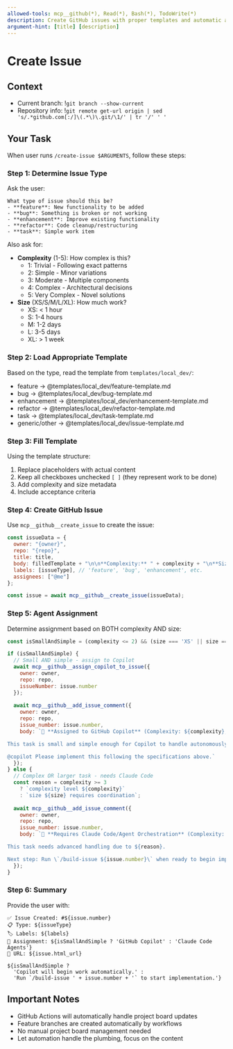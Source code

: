 ```yaml
---
allowed-tools: mcp__github(*), Read(*), Bash(*), TodoWrite(*)
description: Create GitHub issues with proper templates and automatic agent assignment
argument-hint: [title] [description]
---
```


# Create Issue

## Context
- Current branch: !`git branch --show-current`
- Repository info: !`git remote get-url origin | sed 's/.*github.com[:/]\(.*\)\.git/\1/' | tr '/' ' '`

## Your Task

When user runs `/create-issue $ARGUMENTS`, follow these steps:

### Step 1: Determine Issue Type

Ask the user:
```
What type of issue should this be?
- **feature**: New functionality to be added
- **bug**: Something is broken or not working
- **enhancement**: Improve existing functionality  
- **refactor**: Code cleanup/restructuring
- **task**: Simple work item
```

Also ask for:
- **Complexity** (1-5): How complex is this?
  - 1: Trivial - Following exact patterns
  - 2: Simple - Minor variations
  - 3: Moderate - Multiple components  
  - 4: Complex - Architectural decisions
  - 5: Very Complex - Novel solutions
- **Size** (XS/S/M/L/XL): How much work?
  - XS: < 1 hour
  - S: 1-4 hours
  - M: 1-2 days
  - L: 3-5 days
  - XL: > 1 week

### Step 2: Load Appropriate Template

Based on the type, read the template from `templates/local_dev/`:
- feature → @templates/local_dev/feature-template.md
- bug → @templates/local_dev/bug-template.md
- enhancement → @templates/local_dev/enhancement-template.md
- refactor → @templates/local_dev/refactor-template.md
- task → @templates/local_dev/task-template.md
- generic/other → @templates/local_dev/issue-template.md

### Step 3: Fill Template

Using the template structure:
1. Replace placeholders with actual content
2. Keep all checkboxes unchecked `[ ]` (they represent work to be done)
3. Add complexity and size metadata
4. Include acceptance criteria

### Step 4: Create GitHub Issue

Use `mcp__github__create_issue` to create the issue:

```javascript
const issueData = {
  owner: "{owner}",
  repo: "{repo}",
  title: title,
  body: filledTemplate + "\n\n**Complexity:** " + complexity + "\n**Size:** " + size,
  labels: [issueType], // 'feature', 'bug', 'enhancement', etc.
  assignees: ["@me"]
};

const issue = await mcp__github__create_issue(issueData);
```

### Step 5: Agent Assignment

Determine assignment based on BOTH complexity AND size:

```javascript
const isSmallAndSimple = (complexity <= 2) && (size === 'XS' || size === 'S');

if (isSmallAndSimple) {
  // Small AND simple - assign to Copilot
  await mcp__github__assign_copilot_to_issue({
    owner: owner,
    repo: repo,
    issueNumber: issue.number
  });
  
  await mcp__github__add_issue_comment({
    owner: owner,
    repo: repo,
    issue_number: issue.number,
    body: `🤖 **Assigned to GitHub Copilot** (Complexity: ${complexity}, Size: ${size})

This task is small and simple enough for Copilot to handle autonomously.

@copilot Please implement this following the specifications above.`
  });
} else {
  // Complex OR larger task - needs Claude Code
  const reason = complexity >= 3 
    ? `complexity level ${complexity}` 
    : `size ${size} requires coordination`;
    
  await mcp__github__add_issue_comment({
    owner: owner,
    repo: repo,
    issue_number: issue.number,
    body: `🧠 **Requires Claude Code/Agent Orchestration** (Complexity: ${complexity}, Size: ${size})

This task needs advanced handling due to ${reason}.

Next step: Run \`/build-issue ${issue.number}\` when ready to begin implementation.`
  });
}
```

### Step 6: Summary

Provide the user with:
```
✅ Issue Created: #${issue.number}
📋 Type: ${issueType}
🏷️ Labels: ${labels}
🤖 Assignment: ${isSmallAndSimple ? 'GitHub Copilot' : 'Claude Code Agents'}
🔗 URL: ${issue.html_url}

${isSmallAndSimple ? 
  'Copilot will begin work automatically.' : 
  'Run `/build-issue ' + issue.number + '` to start implementation.'}
```

## Important Notes

- GitHub Actions will automatically handle project board updates
- Feature branches are created automatically by workflows
- No manual project board management needed
- Let automation handle the plumbing, focus on the content